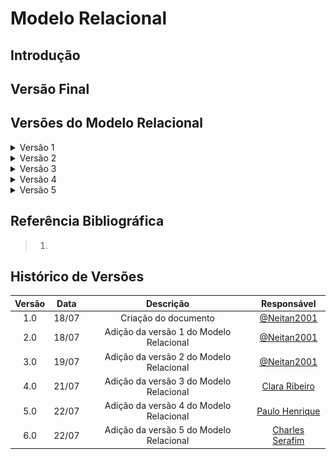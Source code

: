 # Modelo Relacional

## Introdução

## Versão Final

## Versões do Modelo Relacional

<details><summary>Versão 1</summary>

<img display:block; margin-right: auto; margin-left:auto" src="../../assets/relacional/relacional1.jpg"/>

<p style="text-align:center; font-size:15px">Versão 1 do Modelo Relacional. Autores: Natan. Ferramenta: Miro</p>

</details>

<details><summary>Versão 2</summary>

<img display:block; margin-right: auto; margin-left:auto" src="../../assets/relacional/relacional2.jpg"/>

<p style="text-align:center; font-size:15px">Versão 2 do Modelo Relacional. Autores: Natan. Ferramenta: Miro</p>

</details>

<details><summary>Versão 3</summary>

<img display:block; margin-right: auto; margin-left:auto" src="../../assets/relacional/relacional3.jpg"/>

<p style="text-align:center; font-size:15px">Versão 3 do Modelo Relacional. Autores: Clara Marcelino. Ferramenta: Miro</p>

</details>

<details><summary>Versão 4</summary>

<img display:block; margin-right: auto; margin-left:auto" src="../../assets/relacional/relacional4.jpg"/>

<p style="text-align:center; font-size:15px">Versão 4 do Modelo Relacional. Autores: Paulo. Ferramenta: Miro</p>

</details>

<details><summary>Versão 5</summary>

<img display:block; margin-right: auto; margin-left:auto" src="../../assets/relacional/relacional5.jpg"/>

<p style="text-align:center; font-size:15px">Versão 5 do Modelo Relacional. Autores: Charles. Ferramenta: Miro</p>

</details>

## Referência Bibliográfica

> 1. 

## Histórico de Versões

| Versão | Data  |                Descrição                |                 Responsável                  |
| :----: | :---: | :-------------------------------------: | :------------------------------------------: |
|  1.0   | 18/07 |          Criação do documento           | [@Neitan2001](https://github.com/Neitan2001) |
|  2.0   | 18/07 | Adição da versão 1 do Modelo Relacional | [@Neitan2001](https://github.com/Neitan2001) |
|  3.0   | 19/07 | Adição da versão 2 do Modelo Relacional | [@Neitan2001](https://github.com/Neitan2001) |
|  4.0   | 21/07 | Adição da versão 3 do Modelo Relacional | [Clara Ribeiro](https://github.com/clara-ribeiro) |
|  5.0   | 22/07 | Adição da versão 4 do Modelo Relacional | [Paulo Henrique](https://github.com/owhenrique) |
|  6.0   | 22/07 | Adição da versão 5 do Modelo Relacional | [Charles Serafim](https://github.com/charles-serafim) |
